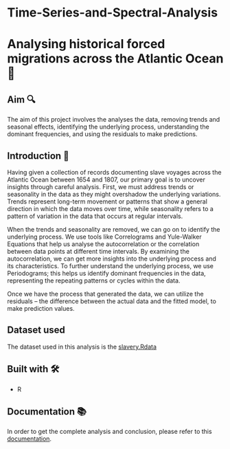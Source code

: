 # Time-Series-and-Spectral-Analysis 

# Analysing historical forced migrations across the Atlantic Ocean 🚢
## Aim 🔍
The aim of this project involves the analyses the data, removing trends and seasonal effects, identifying the underlying process, understanding the dominant frequencies, and using the residuals to make predictions. 

## Introduction 🌊
Having given a collection of records documenting slave voyages across the Atlantic Ocean between 1654 and 1807, our primary goal is to uncover insights through careful analysis. First, we must address trends or seasonality in the data as they might overshadow the underlying variations. Trends represent long-term movement or patterns that show a general direction in which the data moves over time, while seasonality refers to a pattern of variation in the data that occurs at regular intervals.

When the trends and seasonality are removed, we can go on to identify the underlying process. We use tools like Correlograms and Yule-Walker Equations that help us analyse the autocorrelation or the correlation between data points at different time intervals. By examining the autocorrelation, we can get more insights into the underlying process and its characteristics. To further understand the underlying process, we use Periodograms; this helps us identify dominant frequencies in the data, representing the repeating patterns or cycles within the data.

Once we have the process that generated the data, we can utilize the residuals – the difference between the actual data and the fitted model, to make prediction values.

## Dataset used 
The dataset used in this analysis is the [slavery.Rdata](https://github.com/SathyasriS27/Time-Series-and-Spectral-Analysis-/blob/main/slavery.RData)

## Built with 🛠️
* R 

## Documentation 📚
In order to get the complete analysis and conclusion, please refer to this [documentation](https://github.com/SathyasriS27/Time-Series-and-Spectral-Analysis-/blob/main/201749908-Sathyasri%20Sudhakar-MATH5802.pdf).

